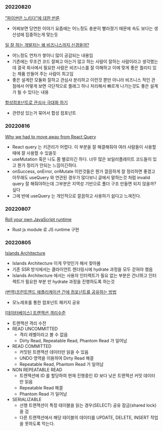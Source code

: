 ### 20220820
[“파이썬은 느리다”에 대한 반론](https://yozm.wishket.com/magazine/detail/1608/)
- 어찌보면 당연한 이야기 요즘에는 어느정도 충분히 빨라졌기 때문에 속도 보다는 생산성에 집중하는게 맞는듯

[일 잘 하는 개발자는 왜 비즈니스까지 신경쓸까?](https://yozm.wishket.com/magazine/detail/1189/?fbclid=IwAR3C1XEpK2DAzQ5KVr7yn8c-jckVoxvKU5qIjnNpEj4QmbDX-M55qozy4ds&fs=e&s=cl)
- 어느정도 연차가 쌓이니 많이 공감되는 내용임
- 기존에는 무조건 코드 잘짜고 아는거 많고 하는 사람이 잘하는 사람이라고 생각했는데 결국 회사에서 필요한 사람은 비즈니스를 잘 이해하고 이에 맞게 좋은 퀄리티 있는 제품 만들어 주는 사람이 최고임
- 좋은 설계란 모듈화 잘하고 관심사 분리하고 이런것 뿐만 아니라 비즈니스 적인 관점에서 어떻게 보면 극단적으로 플래그 하나 처리해서 빠르게 나가는것도 좋은 설계가 될 수 있다는 내용

[합성컴포넌트로 관심사 극대화 하기](https://fe-developers.kakaoent.com/2022/220731-composition-component/)
- 관련성 있는거 묶어서 합성 컴포넌트
### 20220816
[Why we had to move away from React Query](https://www.basedash.com/blog/why-we-had-to-move-away-from-react-query)
- React query 는 키관리가 어렵다. 이 부분을 잘 해결해줘야 여러 사람들이 사용할 때에 잘 사용할 수 있을듯
- useMutation 훅은 나도 쫌 별로이긴 하다. 너무 많은 보일러플레이트 코드들이 있고 뭔가 정리가 안되는 느낌이긴하다.
- onSuccess, onError, onMutate 이런것들은 뭔가 깔끔하게 잘 정리하면 좋겠고 아무래도 useQuery 와 연관된 경우가 많다보니 글에서 말하는것 처럼 invalid query 잘 해줘야하는데 그부분은 지역성 기반으로 폴더 구조 만들면 되지 않을까? 싶다
- 그에 반에 useQuery 는 개인적으로 깔끔하고 사용하기 쉽다고 느껴진다.

### 20220807

[Roll your own JavaScript runtime](https://deno.com/blog/roll-your-own-javascript-runtime)

- Rust js module 로 JS runtime 구현

### 20220805

[Islands Architecture](https://www.patterns.dev/posts/islands-architecture/)

- Islands Architecture 이게 무엇인가 해서 찾아봄
- 기존 SSR 방식에서는 클라이언트 렌더링시에 hydrate 과정을 모두 걷혀야 했음
- Islands Architecture 에서는 사용자 인터렉트가 필요 없는 부분은 건너뛰고 인터렉트가 필요한 부분 만 hydrate 과정을 진행하도록 하는것

[(번역)프런트엔드 애플리케이션 간에 컴포넌트를 공유하는 방법](https://velog.io/@lky5697/how-to-share-components-between-front-end-applications?utm_source=substack&utm_medium=email)

- 모노레포를 통한 컴포넌트 패키지 공유

[[데이터베이스] 트랜잭션 격리수준](https://velog.io/@guswns3371/%EB%8D%B0%EC%9D%B4%ED%84%B0%EB%B2%A0%EC%9D%B4%EC%8A%A4-%ED%8A%B8%EB%9E%9C%EC%9E%AD%EC%85%98-%EA%B2%A9%EB%A6%AC%EC%88%98%EC%A4%80)

- 트랜잭션 격리 수전
- READ UNCOMMITTED
  - 격리 레벨이라고 볼 수 없음
  - Dirty Read, Repeatable Read, Phantom Read 가 일어남
- READ COMMITTED
  - 커밋된 트랜잭션 데이터만 읽을 수 있음
  - UNDO 영역을 이용하여 Dirty Read 해결
  - Repeatable Read, Phantom Read 가 일어남
- NON REPEATABLE READ
  - 트랜젝션에 ID 를 할당하여 현재 진행중인 ID 보다 낮은 트랜잭션 커밋 데이터만 읽음
  - Repeatable Read 해결
  - Phantom Read 가 일어남
- SERIALIZABLE
  - 선행 트랜잭션이 특정 테이블을 읽는 경우(SELECT) 공유 잠금(shared lock) 을 검
  - 다른 트랜잭션에서 해당 테이블의 데이터를 UPDATE, DELETE, INSERT 작업을 못하도록 막는다.
